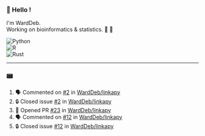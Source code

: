 ### :robot: Hello !

I'm WardDeb.  
Working on bioinformatics & statistics. 🧬 🧪  

![Python](https://img.shields.io/badge/python-3670A0?style=for-the-badge&logo=python&logoColor=ffdd54)  
![R](https://img.shields.io/badge/r-%23276DC3.svg?style=for-the-badge&logo=r&logoColor=white)  
![Rust](https://img.shields.io/badge/rust-%23000000.svg?style=for-the-badge&logo=rust&logoColor=white)  

---

### :pager:

<!--START_SECTION:activity-->
1. 🗣 Commented on [#2](https://github.com/WardDeb/linkapy/issues/2#issuecomment-3213911260) in [WardDeb/linkapy](https://github.com/WardDeb/linkapy)
2. 🔒 Closed issue [#2](https://github.com/WardDeb/linkapy/issues/2) in [WardDeb/linkapy](https://github.com/WardDeb/linkapy)
3. 💪 Opened PR [#23](https://github.com/WardDeb/linkapy/pull/23) in [WardDeb/linkapy](https://github.com/WardDeb/linkapy)
4. 🗣 Commented on [#12](https://github.com/WardDeb/linkapy/issues/12#issuecomment-3213781934) in [WardDeb/linkapy](https://github.com/WardDeb/linkapy)
5. 🔒 Closed issue [#12](https://github.com/WardDeb/linkapy/issues/12) in [WardDeb/linkapy](https://github.com/WardDeb/linkapy)
<!--END_SECTION:activity-->

